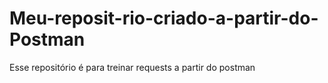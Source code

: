# Meu-reposit-rio-criado-a-partir-do-Postman
Esse repositório é para treinar requests a partir do postman
